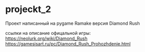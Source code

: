 # projeckt_2
Проект написанный на pygame Ramake версия Diamond Rush

ссылки на описание офицальной игры:
https://neolurk.org/wiki/Diamond_Rush         
https://gamesisart.ru/pc/Diamond_Rush_Prohozhdenie.html
